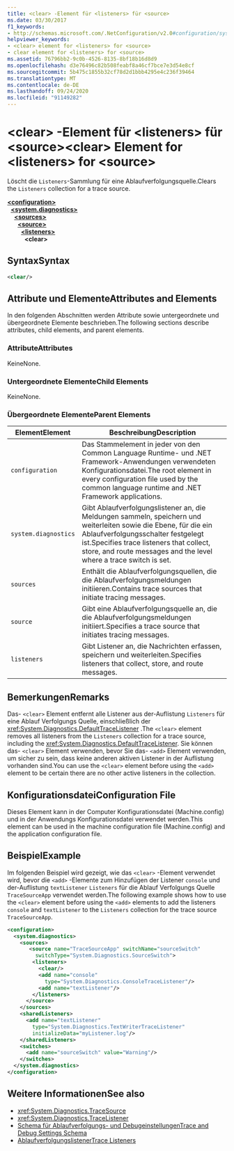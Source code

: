 ```yaml
---
title: <clear> -Element für <listeners> für <source>
ms.date: 03/30/2017
f1_keywords:
- http://schemas.microsoft.com/.NetConfiguration/v2.0#configuration/system.diagnostics/sources/source/listeners/clear
helpviewer_keywords:
- <clear> element for <listeners> for <source>
- clear element for <listeners> for <source>
ms.assetid: 76796bb2-9c0b-4526-8135-8bf18b16d8d9
ms.openlocfilehash: d3e76496c82b508feabf8a46cf7bce7e3d54e8cf
ms.sourcegitcommit: 5b475c1855b32cf78d2d1bbb4295e4c236f39464
ms.translationtype: MT
ms.contentlocale: de-DE
ms.lasthandoff: 09/24/2020
ms.locfileid: "91149282"
---
```

# <a name="clear-element-for-listeners-for-source"></a><span data-ttu-id="99588-102">\<clear> -Element für \<listeners> für \<source></span><span class="sxs-lookup"><span data-stu-id="99588-102">\<clear> Element for \<listeners> for \<source></span></span>

<span data-ttu-id="99588-103">Löscht die `Listeners`-Sammlung für eine Ablaufverfolgungsquelle.</span><span class="sxs-lookup"><span data-stu-id="99588-103">Clears the `Listeners` collection for a trace source.</span></span>  

[**\<configuration>**](../configuration-element.md)\
&nbsp;&nbsp;[**\<system.diagnostics>**](system-diagnostics-element.md)\
&nbsp;&nbsp;&nbsp;&nbsp;[**\<sources>**](sources-element.md)\
&nbsp;&nbsp;&nbsp;&nbsp;&nbsp;&nbsp;[**\<source>**](source-element.md)\
&nbsp;&nbsp;&nbsp;&nbsp;&nbsp;&nbsp;&nbsp;&nbsp;[**\<listeners>**](listeners-element-for-source.md)\
&nbsp;&nbsp;&nbsp;&nbsp;&nbsp;&nbsp;&nbsp;&nbsp;&nbsp;&nbsp;**\<clear>**

## <a name="syntax"></a><span data-ttu-id="99588-104">Syntax</span><span class="sxs-lookup"><span data-stu-id="99588-104">Syntax</span></span>  
  
```xml  
<clear/>  
```  
  
## <a name="attributes-and-elements"></a><span data-ttu-id="99588-105">Attribute und Elemente</span><span class="sxs-lookup"><span data-stu-id="99588-105">Attributes and Elements</span></span>  

 <span data-ttu-id="99588-106">In den folgenden Abschnitten werden Attribute sowie untergeordnete und übergeordnete Elemente beschrieben.</span><span class="sxs-lookup"><span data-stu-id="99588-106">The following sections describe attributes, child elements, and parent elements.</span></span>  
  
### <a name="attributes"></a><span data-ttu-id="99588-107">Attribute</span><span class="sxs-lookup"><span data-stu-id="99588-107">Attributes</span></span>  

 <span data-ttu-id="99588-108">Keine</span><span class="sxs-lookup"><span data-stu-id="99588-108">None.</span></span>  
  
### <a name="child-elements"></a><span data-ttu-id="99588-109">Untergeordnete Elemente</span><span class="sxs-lookup"><span data-stu-id="99588-109">Child Elements</span></span>  

 <span data-ttu-id="99588-110">Keine</span><span class="sxs-lookup"><span data-stu-id="99588-110">None.</span></span>  
  
### <a name="parent-elements"></a><span data-ttu-id="99588-111">Übergeordnete Elemente</span><span class="sxs-lookup"><span data-stu-id="99588-111">Parent Elements</span></span>  
  
|<span data-ttu-id="99588-112">Element</span><span class="sxs-lookup"><span data-stu-id="99588-112">Element</span></span>|<span data-ttu-id="99588-113">Beschreibung</span><span class="sxs-lookup"><span data-stu-id="99588-113">Description</span></span>|  
|-------------|-----------------|  
|`configuration`|<span data-ttu-id="99588-114">Das Stammelement in jeder von den Common Language Runtime- und .NET Framework-Anwendungen verwendeten Konfigurationsdatei.</span><span class="sxs-lookup"><span data-stu-id="99588-114">The root element in every configuration file used by the common language runtime and .NET Framework applications.</span></span>|  
|`system.diagnostics`|<span data-ttu-id="99588-115">Gibt Ablaufverfolgungslistener an, die Meldungen sammeln, speichern und weiterleiten sowie die Ebene, für die ein Ablaufverfolgungsschalter festgelegt ist.</span><span class="sxs-lookup"><span data-stu-id="99588-115">Specifies trace listeners that collect, store, and route messages and the level where a trace switch is set.</span></span>|  
|`sources`|<span data-ttu-id="99588-116">Enthält die Ablaufverfolgungsquellen, die die Ablaufverfolgungsmeldungen initiieren.</span><span class="sxs-lookup"><span data-stu-id="99588-116">Contains trace sources that initiate tracing messages.</span></span>|  
|`source`|<span data-ttu-id="99588-117">Gibt eine Ablaufverfolgungsquelle an, die die Ablaufverfolgungsmeldungen initiiert.</span><span class="sxs-lookup"><span data-stu-id="99588-117">Specifies a trace source that initiates tracing messages.</span></span>|  
|`listeners`|<span data-ttu-id="99588-118">Gibt Listener an, die Nachrichten erfassen, speichern und weiterleiten.</span><span class="sxs-lookup"><span data-stu-id="99588-118">Specifies listeners that collect, store, and route messages.</span></span>|  
  
## <a name="remarks"></a><span data-ttu-id="99588-119">Bemerkungen</span><span class="sxs-lookup"><span data-stu-id="99588-119">Remarks</span></span>  

 <span data-ttu-id="99588-120">Das- `<clear>` Element entfernt alle Listener aus der-Auflistung `Listeners` für eine Ablauf Verfolgungs Quelle, einschließlich der <xref:System.Diagnostics.DefaultTraceListener> .</span><span class="sxs-lookup"><span data-stu-id="99588-120">The `<clear>` element removes all listeners from the `Listeners` collection for a trace source, including the <xref:System.Diagnostics.DefaultTraceListener>.</span></span> <span data-ttu-id="99588-121">Sie können das- `<clear>` Element verwenden, bevor Sie das- `<add>` Element verwenden, um sicher zu sein, dass keine anderen aktiven Listener in der Auflistung vorhanden sind.</span><span class="sxs-lookup"><span data-stu-id="99588-121">You can use the `<clear>` element before using the `<add>` element to be certain there are no other active listeners in the collection.</span></span>  
  
## <a name="configuration-file"></a><span data-ttu-id="99588-122">Konfigurationsdatei</span><span class="sxs-lookup"><span data-stu-id="99588-122">Configuration File</span></span>  

 <span data-ttu-id="99588-123">Dieses Element kann in der Computer Konfigurationsdatei (Machine.config) und in der Anwendungs Konfigurationsdatei verwendet werden.</span><span class="sxs-lookup"><span data-stu-id="99588-123">This element can be used in the machine configuration file (Machine.config) and the application configuration file.</span></span>  
  
## <a name="example"></a><span data-ttu-id="99588-124">Beispiel</span><span class="sxs-lookup"><span data-stu-id="99588-124">Example</span></span>  

 <span data-ttu-id="99588-125">Im folgenden Beispiel wird gezeigt, wie das `<clear>` -Element verwendet wird, bevor die `<add>` -Elemente zum Hinzufügen der Listener `console` und der-Auflistung `textListener` `Listeners` für die Ablauf Verfolgungs Quelle `TraceSourceApp` verwendet werden.</span><span class="sxs-lookup"><span data-stu-id="99588-125">The following example shows how to use the `<clear>` element before using the `<add>` elements to add the listeners `console` and `textListener` to the `Listeners` collection for the trace source `TraceSourceApp`.</span></span>  
  
```xml  
<configuration>  
  <system.diagnostics>  
    <sources>  
       <source name="TraceSourceApp" switchName="sourceSwitch"
         switchType="System.Diagnostics.SourceSwitch">  
        <listeners>  
          <clear/>  
          <add name="console"
            type="System.Diagnostics.ConsoleTraceListener"/>  
          <add name="textListener"/>  
        </listeners>  
      </source>  
    </sources>  
    <sharedListeners>  
      <add name="textListener"
        type="System.Diagnostics.TextWriterTraceListener"
        initializeData="myListener.log"/>  
    </sharedListeners>  
    <switches>  
      <add name="sourceSwitch" value="Warning"/>  
    </switches>  
  </system.diagnostics>  
</configuration>
```  
  
## <a name="see-also"></a><span data-ttu-id="99588-126">Weitere Informationen</span><span class="sxs-lookup"><span data-stu-id="99588-126">See also</span></span>

- <xref:System.Diagnostics.TraceSource>
- <xref:System.Diagnostics.TraceListener>
- [<span data-ttu-id="99588-127">Schema für Ablaufverfolgungs- und Debugeinstellungen</span><span class="sxs-lookup"><span data-stu-id="99588-127">Trace and Debug Settings Schema</span></span>](index.md)
- [<span data-ttu-id="99588-128">Ablaufverfolgungslistener</span><span class="sxs-lookup"><span data-stu-id="99588-128">Trace Listeners</span></span>](../../../debug-trace-profile/trace-listeners.md)

